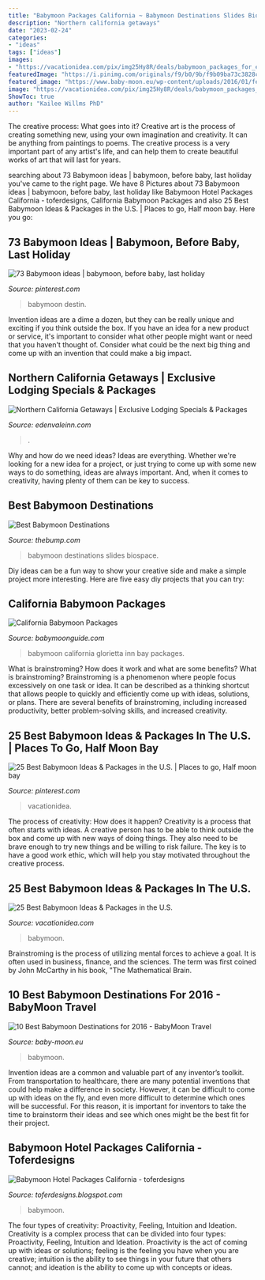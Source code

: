 ```yaml
---
title: "Babymoon Packages California ~ Babymoon Destinations Slides Biospace"
description: "Northern california getaways"
date: "2023-02-24"
categories:
- "ideas"
tags: ["ideas"]
images:
- "https://vacationidea.com/pix/img25Hy8R/deals/babymoon_packages_for_expecting_couples_t.jpg"
featuredImage: "https://i.pinimg.com/originals/f9/b0/9b/f9b09ba73c3828cc8ff965b2bdd0f4f3.jpg"
featured_image: "https://www.baby-moon.eu/wp-content/uploads/2016/01/featured-300x185.jpg"
image: "https://vacationidea.com/pix/img25Hy8R/deals/babymoon_packages_for_expecting_couples_t.jpg"
ShowToc: true
author: "Kailee Willms PhD"
---
```



The creative process: What goes into it?
Creative art is the process of creating something new, using your own imagination and creativity. It can be anything from paintings to poems. The creative process is a very important part of any artist's life, and can help them to create beautiful works of art that will last for years.

	

		
searching about 73 Babymoon ideas | babymoon, before baby, last holiday you've came to the right page. We have 8 Pictures about 73 Babymoon ideas | babymoon, before baby, last holiday like Babymoon Hotel Packages California - toferdesigns, California Babymoon Packages and also 25 Best Babymoon Ideas &amp; Packages in the U.S. | Places to go, Half moon bay. Here you go:
		
    
## 73 Babymoon Ideas | Babymoon, Before Baby, Last Holiday

<img loading=lazy src="https://i.pinimg.com/474x/c9/a8/29/c9a829b66faabf6d77c477521ed8faef.jpg" onerror="this.onerror=null;this.src='https://tse4.mm.bing.net/th?id=OIP.Dh2lanqNRsKjxTmOyLC8agAAAA&amp;pid=15.1';" alt="73 Babymoon ideas | babymoon, before baby, last holiday">

_Source: pinterest.com_

>babymoon destin. 

	

Invention ideas are a dime a dozen, but they can be really unique and exciting if you think outside the box. If you have an idea for a new product or service, it's important to consider what other people might want or need that you haven't thought of. Consider what could be the next big thing and come up with an invention that could make a big impact.

    
## Northern California Getaways | Exclusive Lodging Specials &amp; Packages

<img loading=lazy src="https://edenvaleinn.com/wp-content/uploads/2020/01/fire-pit-with-basket-1460x800.jpg" onerror="this.onerror=null;this.src='https://tse3.mm.bing.net/th?id=OIP.g9yZ6s78mNxMKOouWyzm0QHaED&amp;pid=15.1';" alt="Northern California Getaways | Exclusive Lodging Specials &amp; Packages">

_Source: edenvaleinn.com_

>. 

	

Why and how do we need ideas?
Ideas are everything. Whether we're looking for a new idea for a project, or just trying to come up with some new ways to do something, ideas are always important. And, when it comes to creativity, having plenty of them can be key to success.

    
## Best Babymoon Destinations

<img loading=lazy src="https://media.front.xoedge.com/images/7c428fbe-42b9-4807-8373-85ba9f5ac41f~rs_1080.h" onerror="this.onerror=null;this.src='https://tse3.mm.bing.net/th?id=OIP.D42feElyEGhLQuj4uJHClAHaEH&amp;pid=15.1';" alt="Best Babymoon Destinations">

_Source: thebump.com_

>babymoon destinations slides biospace. 

	

Diy ideas can be a fun way to show your creative side and make a simple project more interesting. Here are five easy diy projects that you can try: 

    
## California Babymoon Packages

<img loading=lazy src="http://www.babymoonguide.com/image-files/gloriettabayca.jpg" onerror="this.onerror=null;this.src='https://tse4.mm.bing.net/th?id=OIP.9Kh-7bgkPEBwOiS5izH8LQAAAA&amp;pid=15.1';" alt="California Babymoon Packages">

_Source: babymoonguide.com_

>babymoon california glorietta inn bay packages. 

	

What is brainstroming? How does it work and what are some benefits?
What is brainstroming? Brainstroming is a phenomenon where people focus excessively on one task or idea. It can be described as a thinking shortcut that allows people to quickly and efficiently come up with ideas, solutions, or plans. There are several benefits of brainstroming, including increased productivity, better problem-solving skills, and increased creativity.

    
## 25 Best Babymoon Ideas &amp; Packages In The U.S. | Places To Go, Half Moon Bay

<img loading=lazy src="https://i.pinimg.com/originals/f9/b0/9b/f9b09ba73c3828cc8ff965b2bdd0f4f3.jpg" onerror="this.onerror=null;this.src='https://tse2.mm.bing.net/th?id=OIP.FRFxtp0qqNohSic_w_J9CAHaEL&amp;pid=15.1';" alt="25 Best Babymoon Ideas &amp; Packages in the U.S. | Places to go, Half moon bay">

_Source: pinterest.com_

>vacationidea. 

	

The process of creativity: How does it happen?
Creativity is a process that often starts with ideas. A creative person has to be able to think outside the box and come up with new ways of doing things. They also need to be brave enough to try new things and be willing to risk failure. The key is to have a good work ethic, which will help you stay motivated throughout the creative process.

    
## 25 Best Babymoon Ideas &amp; Packages In The U.S.

<img loading=lazy src="https://vacationidea.com/pix/img25Hy8R/deals/babymoon_packages_for_expecting_couples_t.jpg" onerror="this.onerror=null;this.src='https://tse1.mm.bing.net/th?id=OIP.bBtzO8GB9llGbd8K53lwgQAAAA&amp;pid=15.1';" alt="25 Best Babymoon Ideas &amp; Packages in the U.S.">

_Source: vacationidea.com_

>babymoon. 

	

Brainstroming is the process of utilizing mental forces to achieve a goal. It is often used in business, finance, and the sciences. The term was first coined by John McCarthy in his book, "The Mathematical Brain.

    
## 10 Best Babymoon Destinations For 2016 - BabyMoon Travel

<img loading=lazy src="https://www.baby-moon.eu/wp-content/uploads/2016/01/featured-300x185.jpg" onerror="this.onerror=null;this.src='https://tse1.mm.bing.net/th?id=OIP.effdknypPAns5Vf1xTch6QAAAA&amp;pid=15.1';" alt="10 Best Babymoon Destinations for 2016 - BabyMoon Travel">

_Source: baby-moon.eu_

>babymoon. 

	

Invention ideas are a common and valuable part of any inventor’s toolkit. From transportation to healthcare, there are many potential inventions that could help make a difference in society. However, it can be difficult to come up with ideas on the fly, and even more difficult to determine which ones will be successful. For this reason, it is important for inventors to take the time to brainstorm their ideas and see which ones might be the best fit for their project.

    
## Babymoon Hotel Packages California - Toferdesigns

<img loading=lazy src="https://i.pinimg.com/736x/16/ca/d1/16cad1f4d2827a79e60a04be8beef588--surprise-gifts-prenatal.jpg" onerror="this.onerror=null;this.src='https://tse2.mm.bing.net/th?id=OIP.IcVIph551td77tFkjl-NuAHaKl&amp;pid=15.1';" alt="Babymoon Hotel Packages California - toferdesigns">

_Source: toferdesigns.blogspot.com_

>babymoon. 

	

The four types of creativity: Proactivity, Feeling, Intuition and Ideation.
Creativity is a complex process that can be divided into four types: Proactivity, Feeling, Intuition and Ideation. Proactivity is the act of coming up with ideas or solutions; feeling is the feeling you have when you are creative; intuition is the ability to see things in your future that others cannot; and ideation is the ability to come up with concepts or ideas.

